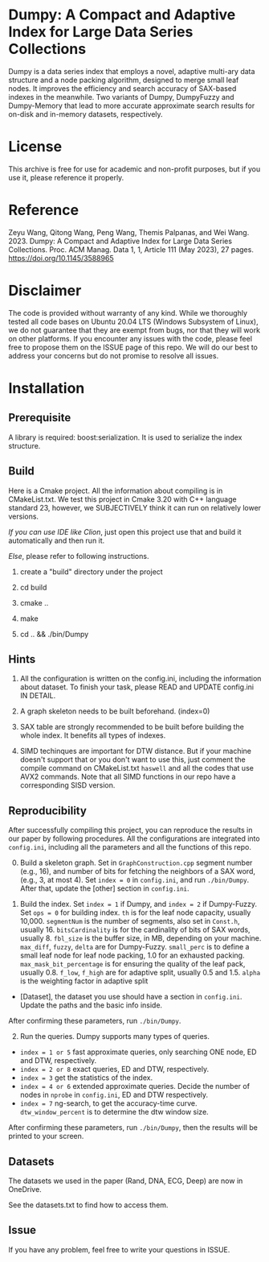 # Dumpy: A Compact and Adaptive Index for Large Data Series Collections

Dumpy is a data series index that employs a novel, adaptive multi-ary data structure and a node packing algorithm, designed to merge small leaf nodes.
It improves the efficiency and search accuracy of SAX-based indexes in the meanwhile.
Two variants of Dumpy, DumpyFuzzy and Dumpy-Memory that lead to more accurate approximate search results for on-disk and in-memory datasets, respectively.

# License
This archive is free for use for academic and non-profit purposes, but if you use it, please reference it properly.

# Reference
Zeyu Wang, Qitong Wang, Peng Wang, Themis Palpanas, and Wei Wang. 2023. Dumpy: A Compact and Adaptive Index for Large Data Series Collections. Proc. ACM Manag. Data 1, 1, Article 111 (May 2023), 27 pages. https://doi.org/10.1145/3588965

# Disclaimer
The code is provided without warranty of any kind. While we thoroughly tested all code bases on Ubuntu 20.04 LTS (Windows Subsystem of Linux), we do not guarantee that they are exempt from bugs, nor that they will work on other platforms. If you encounter any issues with the code, please feel free to propose them on the ISSUE page of this repo. We will do our best to address your concerns but do not promise to resolve all issues.

# Installation

## Prerequisite

A library is required: boost:serialization.
It is used to serialize the index structure.

## Build

Here is a Cmake project. All the information about compiling is in CMakeList.txt.
We test this project in Cmake 3.20 with C++ language standard 23, however, we SUBJECTIVELY think it can run on relatively lower versions.

*If you can use IDE like Clion*, just open this project use that and build it automatically and then run it.

*Else*, please refer to following instructions.

1. create a "build" directory under the project

2. cd build

3. cmake ..

4. make

5. cd .. && ./bin/Dumpy

## Hints

1. All the configuration is written on the config.ini, including the information about dataset.
To finish your task, please READ and UPDATE config.ini IN DETAIL.

2. A graph skeleton needs to be built beforehand. (index=0)

3. SAX table are strongly recommended to be built before building the whole index. It benefits all types of indexes.

4. SIMD techinques are important for DTW distance. But if your machine doesn't support that or you don't want to use this, just comment the compile command on CMakeList.txt `haswell` and all the codes that use AVX2 commands. Note that all SIMD functions in our repo have a corresponding SISD version.

## Reproducibility
After successfully compiling this project, you can reproduce the results in our paper by following procedures.
All the configurations are integrated into `config.ini`, including all the parameters and all the functions of this repo.

0. Build a skeleton graph. Set in `GraphConstruction.cpp` segment number (e.g., 16), and number of bits for fetching the neighbors of a SAX word, (e.g., 3, at most 4).
Set `index = 0` in `config.ini`, and run `./bin/Dumpy`.
After that, update the [other] section in `config.ini`.

1. Build the index. Set `index = 1` if Dumpy, and `index = 2` if Dumpy-Fuzzy. Set `ops = 0` for building index.
`th` is for the leaf node capacity, usually 10,000.
`segmentNum` is the number of segments, also set in `Const.h`, usually 16.
`bitsCardinality` is for the cardinality of bits of SAX words, usually 8.
`fbl_size` is the buffer size, in MB, depending on your machine.
`max_diff`, `fuzzy`, `delta` are for Dumpy-Fuzzy.
`small_perc` is to define a small leaf node for leaf node packing, 1.0 for an exhausted packing.
`max_mask_bit_percentage` is for ensuring the quality of the leaf pack, usually 0.8.
`f_low`, `f_high` are for adaptive split, usually 0.5 and 1.5.
`alpha` is the weighting factor in adaptive split

- [Dataset], the dataset you use should have a section in `config.ini`. Update the paths and the basic info inside.

After confirming these parameters, run `./bin/Dumpy`.

2. Run the queries.
Dumpy supports many types of queries.
- `index = 1 or 5` fast approximate queries, only searching ONE node, ED and DTW, respectively.
- `index = 2 or 8` exact queries, ED and DTW, respectively.
- `index = 3` get the statistics of the index.
- `index = 4 or 6` extended approximate queries. Decide the number of nodes in `nprobe` in `config.ini`, ED and DTW respectively.
- `index = 7` ng-search, to get the accuracy-time curve.
`dtw_window_percent` is to determine the dtw window size.

After confirming these parameters, run `./bin/Dumpy`, then the results will be printed to your screen.

## Datasets

The datasets we used in the paper (Rand, DNA, ECG, Deep) are now in OneDrive.

See the datasets.txt to find how to access them.

## Issue

If you have any problem, feel free to write your questions in ISSUE.
